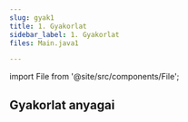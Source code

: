 ```yaml
---
slug: gyak1
title: 1. Gyakorlat
sidebar_label: 1. Gyakorlat
files: Main.java1

---
```


import File from '@site/src/components/File';

## Gyakorlat anyagai

<File filename="elso/Main.java" folder="konk"/>
<File filename="elso/AbstractCommand.java" folder="konk"/>
<File filename="elso/AddCommand.java" folder="konk"/>
<File filename="elso/Command.java" folder="konk"/>
<File filename="elso/Concatenator.java" folder="konk"/>
<File filename="elso/FunctionalCommand.java" folder="konk"/>

<!--stackedit_data:
eyJoaXN0b3J5IjpbLTE2MzE5MTYxODEsMTMzMDgyMDg5NF19
-->